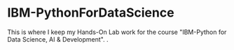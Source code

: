 # IBM-PythonForDataScience
This is where I keep my Hands-On Lab work for the course "IBM-Python for Data Science, AI & Development".
.
